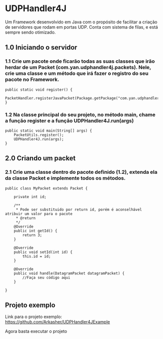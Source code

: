 # UDPHandler4J

Um Framework desenvolvido em Java com o propósito de facilitar a criação de servidores que rodam em portas UDP. Conta com sistema de filas, e está sempre sendo otimizado.

## 1.0 Iniciando o servidor

### 1.1 Crie um pacote onde ficarão todas as suas classes que irão herdar de um Packet (com.yan.udphandler4j.packets). Nele, crie uma classe e um método que irá fazer o registro do seu pacote no Framework.

```
public static void register() {
    PacketHandler.registerJavaPacket(Package.getPackage("com.yan.udphandler4jexample.packets"));
}
```

### 1.2 Na classe principal do seu projeto, no método main, chame a função register e a função UDPHandler4J.run(args)

```
public static void main(String[] args) {
    PacketUtils.register();        
    UDPHandler4J.run(args);
}
```

## 2.0 Criando um packet

### 2.1 Crie uma classe dentro do pacote definido (1.2), extenda ela da classe Packet e implemente todos os métodos.

```
public class MyPacket extends Packet {

    private int id;
    
    /**
     * Pode ser substituido por return id, porém é aconselhável atribuir um valor para o pacote
     * @return 
     */
    @Override
    public int getId() {
        return 3;
    }

    @Override
    public void setId(int id) {
        this.id = id;
    }

    @Override
    public void handle(DatagramPacket datagramPacket) {
        //Faça seu código aqui
    }
    
}
```

## Projeto exemplo
Link para o projeto exemplo: https://github.com/Arkasher/UDPHandler4JExample

Agora basta executar o projeto
